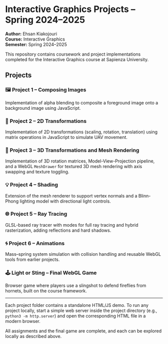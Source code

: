 # Interactive Graphics Projects – Spring 2024–2025

**Author:** Ehsan Kiakojouri  
**Course:** Interactive Graphics  
**Semester:** Spring 2024–2025  

This repository contains coursework and project implementations completed for the Interactive Graphics course at Sapienza University.

## Projects

### 🖼️ Project 1 – Composing Images
Implementation of alpha blending to composite a foreground image onto a background image using JavaScript.

### 🔄 Project 2 – 2D Transformations
Implementation of 2D transformations (scaling, rotation, translation) using matrix operations in JavaScript to simulate UAV movement.

### 🔀 Project 3 – 3D Transformations and Mesh Rendering
Implementation of 3D rotation matrices, Model-View-Projection pipeline, and a WebGL `MeshDrawer` for textured 3D mesh rendering with axis swapping and texture toggling.

### 💡 Project 4 – Shading
Extension of the mesh renderer to support vertex normals and a Blinn-Phong lighting model with directional light controls.

### 🌐 Project 5 – Ray Tracing
GLSL-based ray tracer with modes for full ray tracing and hybrid rasterization, adding reflections and hard shadows.

### 🌀 Project 6 – Animations
Mass–spring system simulation with collision handling and reusable WebGL tools from earlier projects.

### 🕹️ Light or Sting – Final WebGL Game
Browser game where players use a slingshot to defend fireflies from hornets, built on the course framework.

---

Each project folder contains a standalone HTML/JS demo. To run any project locally, start a simple web server inside the project directory (e.g., `python3 -m http.server`) and open the corresponding HTML file in a modern browser.

All assignments and the final game are complete, and each can be explored locally as described above.